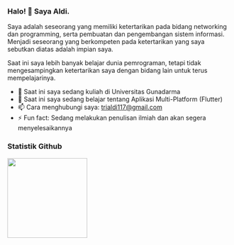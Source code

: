 ### Halo! 👋 Saya Aldi.

Saya adalah seseorang yang memiliki ketertarikan pada bidang networking dan programming, serta pembuatan dan pengembangan sistem informasi. Menjadi seseorang yang berkompeten pada ketertarikan yang saya sebutkan diatas adalah impian saya. 

Saat ini saya lebih banyak belajar dunia pemrograman, tetapi tidak mengesampingkan ketertarikan saya dengan bidang lain untuk terus mempelajarinya.

- 🔭 Saat ini saya sedang kuliah di Universitas Gunadarma
- 🌱 Saat ini saya sedang belajar tentang Aplikasi Multi-Platform (Flutter)
- 📫 Cara menghubungi saya: trialdi117@gmail.com
- ⚡ Fun fact: Sedang melakukan penulisan ilmiah dan akan segera menyelesaikannya

### Statistik Github
<p align="left">
<a href="https://github.com/trialdi">
  <img height="180em" src="https://github-readme-stats-eight-theta.vercel.app/api?username=trialdi&show_icons=true&theme=algolia&include_all_commits=true&count_private=true"/>
</a>
</p>
